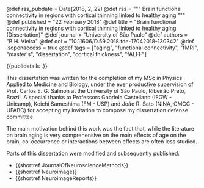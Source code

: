 @def rss_pubdate = Date(2018, 2, 22)
@def rss = """ Brain functional connectivity in regions with cortical thinning linked to healthy aging """
@def published = "22 February 2018"
@def title = "Brain functional connectivity in regions with cortical thinning linked to healthy aging (Dissertation)"
@def journal = "University of São Paulo"
@def authors = "B.H. Vieira"
@def doi = "10.11606/D.59.2018.tde-17042018-130342"
@def isopenaccess = true
@def tags = ["aging", "functional connectivity", "fMRI", "master's", "dissertation", "cortical thickness", "fALFF"]

{{publidetails .}}

This dissertation was written for the completion of my MSc in Physics Applied to Medicine and Biology,
under the ever productive supervision of Prof. Carlos E. G. Salmon at the University of São Paulo, Ribeirão Preto, Brazil.
A special thanks to Professors Gabriela Castellano (IFGW - Unicamp), Koichi Sameshima (FM - USP) and João R. Sato (NINA, CMCC - UFABC) for accepting my invitation to compose my dissertation defense committee.

The main motivation behind this work was the fact that, while the literature on brain aging is very comprehensive on the main effects of age on the brain, co-occurrence or interactions between effects are often less studied.

Parts of this dissertation were modified and subsequently published:

- {{shortref JournalOfNeuroscienceMethods}}
- {{shortref Neuroimage}}
- {{shortref NeuroimageReports}}